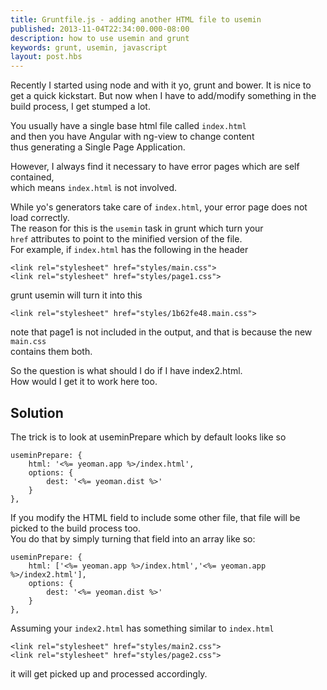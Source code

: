 ```yaml
---
title: Gruntfile.js - adding another HTML file to usemin
published: 2013-11-04T22:34:00.000-08:00
description: how to use usemin and grunt
keywords: grunt, usemin, javascript
layout: post.hbs
---
```


Recently I started using node and with it yo, grunt and bower. It is nice to get a quick kickstart. But now when I have to add/modify something in the build process, I get stumped a lot.

You usually have a single base html file called `index.html`  
and then you have Angular with ng-view to change content  
thus generating a Single Page Application.  

However, I always find it necessary to have error pages which are self contained,  
which means `index.html` is not involved.  

While yo's generators take care of `index.html`, your error page does not load correctly.  
The reason for this is the `usemin` task in grunt which turn your  
`href` attributes to point to the minified version of the file.  
For example, if `index.html` has the following in the header

```
<link rel="stylesheet" href="styles/main.css">
<link rel="stylesheet" href="styles/page1.css">  
```

grunt usemin will turn it into this

```
<link rel="stylesheet" href="styles/1b62fe48.main.css">
```

note that page1 is not included in the output, and that is because the new `main.css`  
contains them both.  

So the question is what should I do if I have index2.html.  
How would I get it to work here too.  

## Solution

The trick is to look at useminPrepare which by default looks like so  

```
useminPrepare: {
    html: '<%= yeoman.app %>/index.html',  
    options: {  
        dest: '<%= yeoman.dist %>'  
    }  
},    
```

If you modify the HTML field to include some other file, that file will be picked to the build process too.  
You do that by simply turning that field into an array like so:

```
useminPrepare: {
    html: ['<%= yeoman.app %>/index.html','<%= yeoman.app %>/index2.html'],  
    options: {  
        dest: '<%= yeoman.dist %>'  
    }  
},    
```

Assuming your `index2.html` has something similar to `index.html`

```
<link rel="stylesheet" href="styles/main2.css">  
<link rel="stylesheet" href="styles/page2.css">  
```

it will get picked up and processed accordingly.  
